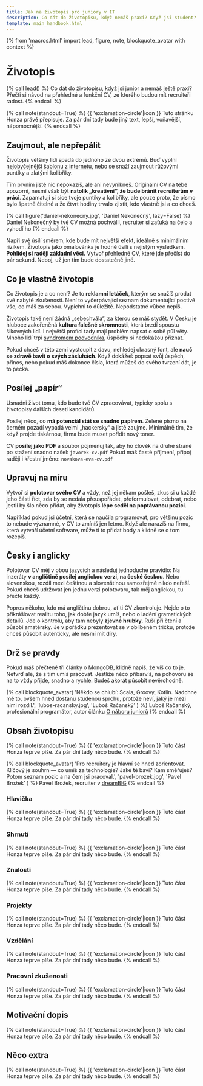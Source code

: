 ```yaml
---
title: Jak na životopis pro juniory v IT
description: Co dát do životopisu, když nemáš praxi? Když jsi student? Jak můžeš i jako junior bez praxe připravit CV, které tě dostane na pohovor?
template: main_handbook.html
---
```


{% from 'macros.html' import lead, figure, note, blockquote_avatar with context %}

# Životopis

{% call lead() %}
  Co dát do životopisu, když jsi junior a nemáš ještě praxi? Přečti si návod na přehledné a funkční CV, ze kterého budou mít recruiteři radost.
{% endcall %}

{% call note(standout=True) %}
  {{ 'exclamation-circle'|icon }} Tuto stránku Honza právě přepisuje. Za pár dní tady bude jiný text, lepší, voňavější, nápomocnější.
{% endcall %}

## Zaujmout, ale nepřepálit

Životopis většiny lidí spadá do jednoho ze dvou extrémů. Buď vyplní [nejobyčejnější šablonu z internetu](https://europass.cz/), nebo se snaží zaujmout růžovými puntíky a zlatými kolibříky.

Tím prvním jistě nic nepokazíš, ale ani nevynikneš. Originální CV na tebe upozorní, nesmí však být **natolik „kreativní“, že bude bránit recruiterům v práci**. Zapamatují si sice tvoje puntíky a kolibříky, ale pouze proto, že písmo bylo špatně čitelné a že čtvrt hodiny trvalo zjistit, kdo vlastně jsi a co chceš.

{% call figure('daniel-nekonecny.jpg', 'Daniel Nekonečný', lazy=False) %}
  Daniel Nekonečný by tvé CV možná pochválil, recruiter si zaťuká na čelo a vyhodí ho
{% endcall %}

Napři své úsilí směrem, kde bude mít největší efekt, ideálně s minimálním rizikem. Životopis jako omalovánka je hodně úsilí s nejistým výsledkem. **Pohlídej si raději základní věci.** Vytvoř přehledné CV, které jde přečíst do pár sekund. Neboj, už jen tím bude dostatečně jiné.

## Co je vlastně životopis

Co životopis je a co není? Je to **reklamní letáček**, kterým se snažíš prodat své nabyté zkušenosti. Není to vyčerpávající seznam dokumentující poctivě vše, co máš za sebou. Vypíchni to důležité. Nepodstatné vůbec nepiš.

Životopis také není žádná „sebechvála“, za kterou se máš stydět. V Česku je hluboce zakořeněná **kultura falešné skromnosti**, která brzdí spoustu šikovných lidí. I největší profíci tady mají problém napsat o sobě půl věty. Mnoho lidí trpí [syndromem podvodníka](https://www.heroine.cz/zeny-it/6341-syndrom-podvodnice-vas-pri-praci-v-it-snadno-dozene-jak-proti-nemu-bojovat), úspěchy si nedokážou přiznat.

Pokud chceš v této zemi vystoupit z davu, nehledej okrasný font, ale **nauč se zdravě bavit o svých zásluhách**. Když dokážeš popsat svůj úspěch, přínos, nebo pokud máš dokonce čísla, která můžeš do svého tvrzení dát, je to pecka.

## Posílej „papír“

Usnadni život tomu, kdo bude tvé CV zpracovávat, typicky spolu s životopisy dalších deseti kandidátů.

Posílej něco, co **má potenciál stát se snadno papírem**. Zelené písmo na černém pozadí vypadá velmi „hackersky“ a jistě zaujme. Minimálně tím, že když projde tiskárnou, firma bude muset pořídit nový toner.

CV **posílej jako PDF** a soubor pojmenuj tak, aby ho člověk na druhé straně po stažení snadno našel: `javorek-cv.pdf` Pokud máš časté příjmení, připoj raději i křestní jméno: `novakova-eva-cv.pdf`

## Upravuj na míru

Vytvoř si **polotovar svého CV** a vždy, než jej někam pošleš, zkus si u každé jeho části říct, zda by se nedala přeuspořádat, přeformulovat, odebrat, nebo jestli by šlo něco přidat, aby životopis **lépe seděl na poptávanou pozici**.

Například pokud jsi účetní, která se naučila programovat, pro většinu pozic to nebude významné, v CV to zmíníš jen letmo. Když ale narazíš na firmu, která vytváří účetní software, může ti to přidat body a klidně se o tom rozepiš.

## Česky i anglicky

Polotovar CV měj v obou jazycích a následuj jednoduché pravidlo: Na inzeráty **v angličtině posílej anglickou verzi, na české českou**. Nebo slovenskou, rozdíl mezi češtinou a slovenštinou samozřejmě nikdo neřeší. Pokud chceš udržovat jen jednu verzi polotovaru, tak měj anglickou, tu přečte každý.

Popros někoho, kdo má angličtinu dobrou, ať ti CV zkontroluje. Nejde o to přikrášlovat realitu toho, jak dobře jazyk umíš, nebo o ladění gramatických detailů. Jde o kontrolu, aby tam nebyly **zjevné hrubky**. Ruší při čtení a působí amatérsky. Je v pořádku prezentovat se v oblíbeném tričku, protože chceš působit autenticky, ale nesmí mít díry.

## Drž se pravdy

Pokud máš přečtené tři články o MongoDB, klidně napiš, že víš co to je. Netvrď ale, že s tím umíš pracovat. Jestliže něco přibarvíš, na pohovoru se na to vždy přijde, snadno a rychle. Budeš akorát působit nevěrohodně.

{% call blockquote_avatar(
  'Někdo se chlubí: Scala, Groovy, Kotlin. Nadchne mě to, ovšem hned dostanu studenou sprchu, protože neví, jaký je mezi nimi rozdíl.',
  'lubos-racansky.jpg',
  'Luboš Račanský'
) %}
  Luboš Račanský, profesionální programátor, autor článku [O náboru juniorů](https://blog.zvestov.cz/software%20development/2018/01/26/o-naboru-junioru.html)
{% endcall %}

## Obsah životopisu

{% call note(standout=True) %}
  {{ 'exclamation-circle'|icon }} Tuto část Honza teprve píše. Za pár dní tady něco bude.
{% endcall %}

{% call blockquote_avatar(
  'Pro recruitery je hlavní se hned zorientovat. Klíčový je souhrn — co umíš za technologie? Jaké tě baví? Kam směřuješ? Potom seznam pozic a na čem jsi pracoval.',
  'pavel-brozek.jpg',
  'Pavel Brožek'
) %}
  Pavel Brožek, recruiter v [dreamBIG](https://www.dreambig.cz/)
{% endcall %}

### Hlavička

{% call note(standout=True) %}
  {{ 'exclamation-circle'|icon }} Tuto část Honza teprve píše. Za pár dní tady něco bude.
{% endcall %}

### Shrnutí

{% call note(standout=True) %}
  {{ 'exclamation-circle'|icon }} Tuto část Honza teprve píše. Za pár dní tady něco bude.
{% endcall %}

### Znalosti

{% call note(standout=True) %}
  {{ 'exclamation-circle'|icon }} Tuto část Honza teprve píše. Za pár dní tady něco bude.
{% endcall %}

### Projekty

{% call note(standout=True) %}
  {{ 'exclamation-circle'|icon }} Tuto část Honza teprve píše. Za pár dní tady něco bude.
{% endcall %}

### Vzdělání

{% call note(standout=True) %}
  {{ 'exclamation-circle'|icon }} Tuto část Honza teprve píše. Za pár dní tady něco bude.
{% endcall %}

### Pracovní zkušenosti

{% call note(standout=True) %}
  {{ 'exclamation-circle'|icon }} Tuto část Honza teprve píše. Za pár dní tady něco bude.
{% endcall %}

<!-- Hledat na internetu jak se dělá „killer cv“, ale pár základních rad. Předpoklad je, že nemám v oboru zatím žádné relevantní komerční zkušenosti. -->

<!--
Nedávat adresu, nikoho to nezajímá a případně zajímat nemusí, případně jen město, pokud chci dojíždět
Nahoře to důležité a postupovat níž k méně důležitému
Nahoře „headline“, jasné krátké shrnutí, které mě prodává, kdo jsem a co chci, kam mířím, FAKT DŮLEŽITÉ
Pak ideálně projekty, které mám vyrobené nebo na kterých jsem se podílel (např. v rámci dobrovolnictví pro Česko.Digital), ideálně s odkazy jak na místo, kde si je mohu prohlédnout v provozu, tak na místo, kde je kód (GitHub)
Pak vzdělání, krátce zmínit vystudovanou VŠ nebo online kurzy, kterými jsem prošel, ale nepřehánět to a nedávat tam každé YT video, spíš jen školy nebo názvy nějakých delších kurzů, které zaberou týdny a měsíce dokončit. Pokud mám vzdělání, které s oborem nesouvisí, napsal bych krátce, kde a kdy jsem dokončil své nejvyšší dosažené vzdělání. Vystudovaná zubařina není relevantní, ale pořád je to dokončená VŠ a něco to o mě říká. Dát to jen stručně, rok, název a třeba odkaz.
Pak nerelevantní pracovní zkušenosti. Stručně, vždy jen rok, kde a co jsem tam dělal. Ideálně velmi krátká věta, co bylo náplní té práce a co jsem tam dělal nebo se naučil zajímavého, pohledem IT. Třeba vedení týmu, sebevzdělávání je zajímavé, ať se odehrávalo kdekoliv. Činnosti, které o mě něco vypovídají. Úspěchy, např. zvýšil jsem prodej o 10 %. Jestliže už mám relevantní zkušenost v oboru, tak prohodit a dát nad vzdělání.
Znalosti - Nedělat tabulky technologií a pak puntíky nebo procenta - z kolika procent? Znalosti nejsou lineární, impostor vs dunning-kruger. Raději slovně popsat, nebo jen zmínit technolgie, se kterými jsem se už nějak potkal a něco jsem s nimi zkusil. Obrázek si musejí udělat přes projekty. -->

## Motivační dopis

{% call note(standout=True) %}
  {{ 'exclamation-circle'|icon }} Tuto část Honza teprve píše. Za pár dní tady něco bude.
{% endcall %}

<!--
- cover letter
-->

## Něco extra

{% call note(standout=True) %}
  {{ 'exclamation-circle'|icon }} Tuto část Honza teprve píše. Za pár dní tady něco bude.
{% endcall %}

<!--
- linkedin
- [osobní web](../candidate-handbook.md#osobni-web-a-blog)
- yablko video
- https://www.youtube.com/watch?v=IyaxCqoqeHo
- https://medium.com/@yablko/uk%C3%A1%C5%BE-%C5%BEe-si-%C4%8Dlovek-3d134c421940
-->

<!--
V českých IT firmách pracuje hodně lidí, co anglicky umí jen pasivně a třeba HR neumí vůbec. Navíc tím můžeš odradit poslat životopis lidi, co si v angličtině nevěří. Nechceš to třeba přeformulovat na: „Neboj se poslat životopis v angličtině.“? https://twitter.com/jakubonderka/status/1277494471719075840

Ja bych si dovolila nesouhlasit. Ja mám LinkedIn jen velmi stručný a životopis VŽDY šíji na míru dané pozici. Nemyslím si, že jeden životopis je aplikovatelný na více pozic. Toto bych osobně doporučila všem.

◾️ Je inzerát v češtině? Pošlete životopis v češtině (nebo slovenštině). Je inzerát v angličtině? Pošlete životopis a motivační dopis v angličtině.

◾️ Posílejte životopis ideálně v PDF souboru ve formátu Jméno_Příjmení_CV. Je to drobnost, ale vypadá to dobře plus PDF je prostě lepší než word.

◾️ CV jako obrázek vypadá hezky, ale v mnoha HR systémech se špatně čte a musíte zvětšovat a zmenšovat, špatně se případně tiskne.

◾️ Hlásíte se na víc pozic do jedné firmy a na úplně rozdílné pozice? Někdy to působí zvláštně, a tak využijte prostor motivačního dopisu a vysvětlete to.

**Hledej na internetu klíčovou frázi „[Killer CV](https://www.google.cz/search?q=killer%20cv)“**. Pod tímto pojmem najdeš spousty článků i videí o tom, jak napsat životopis, který rozhodně nezapadne. Jsou sice o klasických CV, ale většinu rad lze snadno použít i na LinkedIn. Další dobré tipy jsou i v [Tech Interview Handbook](https://yangshun.github.io/tech-interview-handbook/resume) nebo na [prace.rovnou.cz](https://prace.rovnou.cz/jak-zivotopis.html).

Jedna z těch zásadnějších rad je **začít jasným shrnutím**: _„I am a recent graduate of the [PyLadies](https://pyladies.cz/) beginner course, currently contributing to [Česko.Digital](https://cesko.digital/) with their open source projects. My focus is on Python, which I would like to apply in Data Science.“_ Dalším dobrým tipem je mít u každé minulé pozice na čem přesně se pracovalo, naučené dovednosti a největší úspěchy. Ovšem pozor — životopis není seznam všeho, co máš za sebou od střední školy, ale **letáček, který tě má prodat jako zajímavého kandidáta**.

**[Projekty](#projekty) jsou pro juniora nejdůležitější věc hned po kontaktních údajích a úvodu**, tak ať jsou hezky vysoko a viditelně. Zmínka o GitHub profilu nestačí, uveď konkrétní projekty, kterými se chceš pochlubit, trochu je popiš, přidej odkaz na každý z nich.

## Projekty

Na inzerát bytu k pronájmu, u kterého nejsou fotky, nikdo odpovídat nebude. Stejně je to i s kandidáty. **Potřebuješ ukázat, že umíš něco vyrobit, dotáhnout do konce, že máš na něčem otestované základní zkušenosti z kurzů a knížek.** K tomu slouží [projekty](../practice.md#najdi-si-projekt). Pokud nemáš vysokou školu s IT zaměřením, kompenzuješ svými projekty i chybějící vzdělání. Snažíš se jimi říct: „Sice nemám školu, ale koukejte, když dokážu vytvořit toto, tak je to asi jedno, ne?“

Říká se, že [kód na GitHubu](git.md) je u programátorů stejně důležitý, ne-li důležitější, než životopis. Není to tak úplně pravda. U zkušených profesionálů je to ve skutečnosti [velmi špatné měřítko dovedností](https://www.benfrederickson.com/github-wont-help-with-hiring/). Náboráři se na GitHub nedívají, maximálně jej přepošlou programátorům ve firmě. Přijímací procesy mají většinou i jiný způsob, jak si ověřit tvé znalosti, např. domácí úkol nebo test. **Zajímavý projekt s veřejným kódem ti ale může pomoci přijímací proces doplnit nebo přeskočit.** Dokazuje totiž, že umíš něco vytvořit, že umíš s Gitem, a tví budoucí kolegové si mohou rovnou omrknout tvůj kód. Člověk s projekty skoro jistě dostane přednost před někým, kdo nemá co ukázat, zvlášť pokud ani jeden nebudou mít formální vzdělání v oboru.

Konkrétně GitHub s tím ale nesouvisí. Stejný efekt má, pokud kód vystavíš na BitBucket nebo pošleš jako přílohu v e-mailu. Když někdo říká, že „máš mít GitHub“, myslí tím hlavně to, že máš mít [prokazatelnou praxi na projektech](../practice.md#najdi-si-projekt). GitHub je akorát příhodné místo, kam všechny své projekty a pokusy nahrávat. **Nahrávej tam vše a nestyď se za to,** ať už jsou to jen řešení [úloh z Codewars](../practice.md#procvicuj) nebo něco většího, třeba [tvůj osobní web](../candidate-handbook.md#osobni-web-a-blog). Nikdo od tebe neočekává skládání symfonií, potřebují ale mít aspoň trochu realistickou představu, jak zvládáš základní akordy. Budou díky tomu vědět, co tě mají naučit.

Pokud se za nějaký starý kód vyloženě stydíš, můžeš repozitář s ním [archivovat](https://docs.github.com/en/github/creating-cloning-and-archiving-repositories/archiving-repositories). Jestliže se chceš nějakými repozitáři pochlubit na svém profilu, můžeš si je tam [přišpendlit](https://github.blog/2016-06-16-pin-repositories-to-your-github-profile/). Výhodou je, že přišpendlit jde i cizí repozitáře, do kterých pouze přispíváš.

{% call blockquote_avatar(
  'Na pohovoru mě nezajímá, co kdo vystudoval, ale jak přemýšlí a jaké má vlastní projekty. Nemusí být nijak světoborné, je to však praxe, kterou ani čerstvý inženýr často nemá.',
  'josef-skladanka.jpg',
  'Josef Skládanka'
) %}
  Josef Skládanka, profesionální programátor
{% endcall %}

Máš-li za sebou nějakou vysokou školu z oboru, ukaž svou bakalářku nebo diplomku. Je to něco, co je výsledkem tvé dlouhodobé, intenzivní práce. Pochlub se s tím!

## Zkušenosti získané mimo IT

Otevřeně přiznej **všechny zkušenosti, které máš.** Že jsi původně zubařka? Pro firmu, která vytváří software pro nemocnice, může být i toto zajímavá informace. A co si budeme povídat, málokdo viděl tolik _[technical debt](https://en.wikipedia.org/wiki/Technical_debt)_ a _[legacy code](https://en.wikipedia.org/wiki/Legacy_code)_ jako zubaři. Nepodceňuj, co z tvé minulosti může zaměstnavatele zaujmout. Tvoje zkušenosti mimo IT přispívají k tomu, kdo jsi. **Firma může usoudit, že právě díky znalosti jiného oboru můžeš přispět něčím, co ještě nemají**, ať už je to vědecký pohled, lidský přístup, nebo pečlivost účetního. Stalo se i to, že při pohovoru ocenili manažerské dovednosti prokázané při hraní online her (viz [Wired](https://www.wired.com/2006/04/learn/), [CNN](https://money.cnn.com/2014/06/19/technology/world-of-warcraft-resume/index.html)). Pokud najdeš **práci, která kombinuje tvoje předchozí zkušenosti a programování**, budeš mít velký náskok před kýmkoliv jiným. Nepodceňuj své předchozí zkušenosti a neignoruj je — místo toho přemýšlej, jak je můžeš prodat! Ze stejného důvodu může mít smysl zmínit i koníčky.

-->


<!--
Introduction - success within 30 min, epic win, easy-ish, show how it feels
Explanation - conceptual, deep understanding, explain in detail, why this, behind the scenes
Reference - fine grained details, complete, experienced users
Troubleshooting - answers to questions asked in anger, FAQ (if really FA)
-->


<!--
Z mého pohledu je velmi důležité zejména úvodní odstavec, který funguje jako shrnutí zkušeností, znalostí a budoucích aspirací. Je to v podstatě stejné jako perex u článku. Po přečtení se rozhoduji, zdali budu číst dále a zdali mě autor/kandidát svým obsahem zaujal.

Jinak ad LI - je super to mít pěkně vyplněné, ale jakmile stáhneš LI profil jako pdf, je to strašlivé ošklivé a imho nereprezentativni.  Doporučuju urcite udržovat i samostatnou verzi CV.  Jinak2 k tomu co psal Peťa - tailoring CV na dle nabidky/firmy může určitě o něco zvýšit šance na úspěch.

Ahoj Honzo, velmi se mi libi jak podporujes zacinajici vyvojare. Dnes rano jsem si precetl tvuj tweet o zivotopisu a mel bych k tomu jen malou pripominku. Za poslednich 6 let jsem jako contractor hledal praci na evropskem trhu, prevazne UK, prumerne jedenkrat za rok a setkal jsem se asi jen s jednim pripadem kdy jim stacil LinkedIn profil. Naopak, vsichni vyzaduji PDF verzi CV a jako doporuceni bych jeste uvedl aby to byl jen stazeny LinkedIn profil do PDF ale aby to melo trochu lepsi formu, idealne i lepsi styl nez jen strohy Word dokument

Budem sa držať “pravidla” spomenúť, prečo tam chcem pracovať a zároveň prečo by oni mali chcieť zamestnať mňa, ale aj to mi príde celkom náročné; som junior, nemám žiadne skúsenosti a písať, že som pracovitá, rýchlo sa učím, atď mi príde taká ohraná klasika, ktorú by som tam radšej nepísala. Takže moja otázka na vás je: máte nejaké tipy ako neznieť úplne zúfalo a odlíšiť sa a zároveň, čomu sa v tom liste vyvarovať?

No rád přidám můj úhel pohledu, na začátku když jsem psal životopis, neměl jsem vůbec tušení co bych o sobě psal,  relevantní vzdělání ani pracovní zkušenost nemám, tak jsem volil cestu že se maximálně rozepišu o programech které jsem udělal na vlastní iniciativu, vlastně ani nic jiného než tohle ukázat nemohu.  Pokud chceš vidět poslední verzi mého životopisu tak se nachází v
cv-github-linkedin (napsaný v latexu). Motivační dopis jsem odeslal jen jeden přímo vytvořen pro jednu konkrétní společnost, myslím že reálně je lepší buď udělat motivační dopis přímo pro tu společnost nebo žádný, zde mi Honza poradil že mám něco do cv napsat nějakou úvodní větu, myslím že je to velice dobrý nápad a trošku to nahrazuje nějaký větší motivační dopis který bys posílala všem. Odlišit se: pro tohle téma jsem slyšel hodně věcí, junior programátor který se hlásí na vývoj her, udělal hru který pojal ke cv, malou hru nějaký demo jeho znalosti, nebo web designér udělal prožurku co ukazuje jeho znalosti, já osobně takovou kreativitu nemám, nebo by mě nic nenapadlo co by šlo takhle použít, tak jsem volil cestu. cv v latexu, ke úvodním emailu nějakou větu o mém záměru, a většinou mi ty firmy aspoň odpoví, což beru úspěch, lepší než ignorace....  Tato zpráva je spíš shluk myšlenek, ber to na vědomí 🙂

promysli si, sepiš své silné stránky, úspěchy, projekty. Za mě i ty, co nejsou IT. Vedeš ve volném čase nějaký kroužek? Organizuješ něco? Děláš sport? Fotíš, maluješ? To všechno jsou činnosti, díky kterým máš vlastnosti přínosné i pro práci (organizační schopnosti, pomáhání druhým, vůle dosahovat cílů a dotahovat věci, kreativita...).

Osobně motivační dopisy píšu, spíš kratší a jsou plus mínus podobné. Jsem spontánní, reaguju na konkrétní nabídky, naladím se na komunikační vlnu, kterou inzerující má. Když jsou upjatí a seriózní, jsem upjatá a seriózní 🙂 Když jsou free, tak se s tím taky nezalamuju. Jediné, co jsem víc bojovala, byl nějaký korporát a takový ten velmi obecný popis pozice plný nic neříkajících superlativů o self driven lidech a firemní kultuře. Tak jsem zašla na nějakou anglickou stránku se vzorovými CL, které byly plné přesně těchhle formulací. Začetla jsem se a pak napsala variaci na to všechno. Na pohovor mě pozvali 🙂

Určitě je v podstatě nutnost mít reprezentativní projekt a na něm svou prezentaci stavět. Můžeš pak psát věty typu "ovládám na praktické úrovni XY, dokáži vytvořit takovouhle apku". Tohle si myslím zásadně otvírá dveře minimálně do toho prvního kola.

Vďaka za rady 🙂 Čo sa týka CV a LinkedInu, tak tie mám pripravené, čítala som si tu rôzne staršie diskusie a tiež handbook a snažila som sa aplikovať všetky rady, takže v tomto ohľade som snáď pripravená. GitHub mám, ale projektov nemám veľa, sú skôr menšie a momentálne pracujem na jednom rozsiahlom, na ktorom to celé sebaprezentovanie tak nejak staviam. Tiež som si vzala k srdcu rady ohľadom GitHubu a pomaly dokončujem popisy a Readme ku všetkým projektom, takže keď to budem mať hotové, tak to určite zazdieľam do
cv-github-linkedin a poprosím o spätnú väzbu, na to sa už dosť teším 🙂 Jediné, s čím som vôbec nevedela pohnúť sú práve motivačné listy, ostatne preto aj moja pôvodná otázka. Skúsim sa teda zamyslieť nad nejakými silnými stránkami 🙂

Datum narození bych osobně ani neuváděl, nevím, jestli je to údaj, který by měl zaměstnavatele zajímat (ale jestli ho tam mít chceš, klidně ho tam nech). Adresa ať je místo, kde se reálně zdržuješ, nemusí to být trvalé bydliště - slouží jen k orientaci jestli nebo jak dlouho budeš dojíždět, apod. Takže stačí kdyžtak i „Šternberk“, nebudou ti posílat dopis.

Pak bych to minimálně přeuspořádal, vzdělání bych dal až dospod mezi tech. zn. a jazyky, aby to začínalo hezky těma praktickýma projektama. Pokud k těm projektům máš přímo odkazy na kód (repo na GitHubu) nebo na místo, kde běží, tak bys je tam měl uvést - jako někdo, kdo si CV čte, se na ně chci hned prokliknout, abych si je prohlédl. Jinak popis projektů mi přijde dobrý.

Linux bych asi splácl do sekce technické znalosti, takto mi přijde, že asi zbytečně zabírá moc místa a v praxi je stejně důležitější, jestli linux nebo nelinux, než konkrétní distra. Ale výčet dister rozhodně působí tak, že si s tím už víc hraješ, navíc Arch není myslím úplně pro zelenáče, takže bych to tam nechal, jen akorát jako řádek v tech. znalostech. Tím spíš, že v
ahoj píšeš, že se tomu vlastně stejně dál věnovat moc nechceš.

Patičku s datem a podpisem bych úplně odebral, z toho čitatel CV nic nemá. Když dostanu CV, automaticky předpokládám, že je aktuální a podpis bych snad radši ani takhle nerozesílal, dneska jej stačí v programu nalepit na PDFko s formulářem a kdejaký úřad to vezme jako „podepsané“ 😄 což je smutné a nemělo by to být možné, ale proč tomu jít naproti.

No a co mi tam chybí úplně, tak je nějaká úvodní věta, kde popíšeš, kdo jsi a co chceš, jaký je tvůj aktuální stav a kam směřuješ. To tam skoro nikdo nemá, ale i @Jiří Psotka potvrdil, že je to fakt strašně dobré tam mít.

Podle mě i junior může takovou větu sepsat. Je to těžké, něco zformulovat o sobě, ale jde to. Třeba

„Od základní školy programuji, už XY let se zaměřuji hlavně na C#. Po práci ve strojírenství hledám svou první příležitost jako .NET junior programátor na hlavní pracovní poměr.“

Tohle říká kdo jsi a co chceš. Kdo si CV otevře a toto přečte, okamžitě si tě dokáže zařadit a zbytek CV už čte v tomto kontextu. Dokáže hned říct, jestli se tvoje cíle neshodují s jejich očekáváními a ušetřit případně čas oběma stranám.

Teď je tam LinkedIn a GitHub jen jako username, u GitHubu budiž (ale radši bych tam dal taky URL), u LI mi to přijde už moc kryptický. Dal bych to aspoň jako linkedin.com/in/dominika-hustinova/ to bude fungovat, když to někdo napíše.
A i v PDF je to sice klikací, ale tím, že to není podržené, tak to člověk musí uhádnout.
A to nemluvím o tom, že si to někdo vytiskne…

I was co-instructor of workshop called Marshmallow Towers. šlo by k tomu doplnit něco hodně krátkýho jako about X? Ten první má samovysvětlující název. U toho druhýho, kromě toho, žes teda měla nějakou aktivitu, tak nevím jakým směrem, nic. Ani na webu tý akce už to není asi k dohledání.

A co tam místo Kiwi.com dát čím chceš být, je to velká věc hned na začátku, tak ať je to vidět. To Kiwi si ještě přečtou.
Něco jako QA Engineer who wants to become frontend developer?
Tedy podle toho, cos píšeš v tom CV tipuju, že frontend nebo rovnou React třeba?
Podstatnější je kam chceš jít, ne kde jsi.

A doplnil to, na co se ptal @Messa tedy jaký jazyky a technologie chceš dělat, aby to člověk nemusel louskat z těch projektů atd. Tam už to bude řekněme jako důkaz, že to děláš, ale shrnout na začátku by bylo super.

Bylo by fajn v tom CV k MealPalu dát nějaký testovací login. Ne každému se bude chtít registrovat, aby viděl funkcionalitu uvnitř a venku jí tolik k vidění není a to je velká škoda!

Nechceš do CV ještě přidat aspoň jeden z těch projektů, který máš na GitHubu?
Třeba jen s kratším popisem.
Je jasný, že MealPal je ta megavěc, na kterou je třeba soustředit se, ale možná by nevadilo ukázat i nějakou menší věc, kde máš všechno pěkně napsaný a umím si představit, že si některým lidem se nebude chtít zkoumat velká aplikace, ale projdou si radši něco menšího.

Co se týče lokality - hledáš teda jen v Brně, ok? 🤔 To už mi přijde daný tím, na jakej inzerát odpovídá a pokud má víc lokací, tak by to asi napsala v průvodním dopise. Ale tipuju, že se ptáš, protože bys pro ni měl práci u tebe? 😉

Vše, co jsem nenapsal mi přijde fakt fajn 👍 , máš u všeho na GH popisky, readme (u jednoho ne, ale to je nějakej cvičnej Czechitas projektík, možná bych ho schoval), url atd. Máš i pořádnej velkej projekt a tak dále. Držím palce.

CV může být v rámci firmy různě přeposilano, tak by bylo fajn, kdyby fungovalo standalone 🙂

Já si třeba u CV s hrubkama (v čj) říkal, to byl problém těch pár vět dát někomu přečíst? Nestálo jim to ani za to? A ještě šlo o frontenďáky a i když nečekám, že jsou korektoři, tak by jim podobný detaily neměly být cizí.

Obecný dotaz na angličtinu: jsou všechny ty zkratky A,B,C v životopisu jako standard nebo stačí slovně popsat úroveň znalostí (podobně jako na LI)? Ptám se jako samouk, kterému by bylo trapné si to písmenko vymýšlet, když reálně žádnou zkoušku nemám a asi se mi za to nechce utrácet...

Ahoj, vůbec si netroufám hodnotit obsah, provedení se mi líbí.  První co mě napadlo, vymazal bych adresu bydliště a nechal tam jen Brno. Mimochodem pozdravuj v Brně (moje rodné město) 😀

CEFR se nejvíce používá v EU
https://en.wikipedia.org/wiki/Common_European_Framework_of_Reference_for_Languages
https://www.efset.org/

Ještě k těm jazykům, Europass (https://europass.cz/) v životopisu, v oddílu Jazykové znalosti, používá sebehodnotící škálu založenou na SERR v pěti samostatných okruzích - poslech, čtení, mluvená komunikace, samostatný ústní projev a psaní - ke každému okruhu a každé úrovni jsou tam navíc jedno až dvouvětné popisky pro orientaci. Podle mě se tak snáz vyjádří konkrétní znalosti a zkušenosti v daném cizím jazyku.

Napsal bych tam jen Junior Frontend Developer. Hlavičku CV beru jako takovou reklamu na čistě mou osobu a ambici, současná firma tam nemá co dělat, protože není součástí té ambice 😀  Nie je to trochu trúfalé/klamlivé, keďže na takej pozícii nie som? 🤔 Obzvlášť po po tejto búrlivej diskusii o úrovni jazyka... 😄 Hmm, já toto plus tu úvodní větu beru ne tolik jako popis toho, co jsi, jako toho, co chceš být, kam směřuješ. Ten zbytek CV pak popisuje popravdě to, co už umíš. Ale zajímá mě názor ostatních 🙂

Beru to tak, že v tom úvodu si tě recruiter potřebuje nějak v hlavě „zařadit“ a při čtení zbytku CV už jen přemýšlí nad tím, co teda přinášíš a co vše umíš a co ti chybí. A to zařazení může vypadat takto:
- Aha, začátečnice v PHP.
- Aha, bývalý zubař, teď frontendista.
- Aha, datová analytička a QA, která jde na vývojářku.
Takže toto sepnutí kontaktů bych se v hlavě čtenáře CV na těch prvních řádcích snažil vyvolat.

Nevím, kolik lidí to dnes tiskne. Podtrzene slova na které jde v PDF klikat bych asi risknul, protože z papíru to nikdo opisovat stejně nebude, nebo mu bude stačit ten “handle” aby dogooglil. Ale určitě bych dal aspoň klikaci podtrzene ty “handle”, abych na počítači mohl kliknout a otevřel se profil.

Osobně se v těch písmenkách nevyznám, ale hodně lidí si v tom frčí 😀 Já bych napsal:
Domluvím se: Česky, slovensky, anglicky
Rozumím: Německy, klingonsky
Pro praktickou orientaci stačí, stejně pokud na něčem z toho záleží, tak si tě musí vyzkoušet. A jen dodám, že tato má rada je relevantní v českém IT, pokud bys šel na obchoďáka nebo mezinárodní vztahy, písmenka budou podle mě frčet mnohem víc 🙂

Možná rozepiš OSS → open source software, jestli to teda nebudeš posílat jen vytipovaným firmám.
Adresa je podle mě fakt zbytečná, tu budou možná chtít na smlouvu když tě přijmou, ale předtím ti nikdo dopisy psát nebude.
V Objective a Summary se opakujou informace (Linux/Python). Dalo by smysl to spojit?
Git není zkratka.

Zkus „Brno, Czech Republic“ (nebo Czechia), ať je i v zahraničí jasné že to je město.
I look forward for → I look forward to nebo I am looking for
Co myslíš tím With growing experience? Něco jako „po zapracování“ nebo něco jako „protože mám víc zkušeností“? Asi to první, ale není to úplně jasné. Možná chceš něco jako Eventually?
V more flexible vyhoď more, nikdo neví s čím srovnáváš.
long-term overlap – asi myslíš přesah; overlap znamená spíš překryv. Impact?
A detail: open source software se většinou používá s malým o (tady to někdo shrnul: https://english.stackexchange.com/questions/157178/capitals-or-not-for-open-source/158491#158491 )
working on the transition se dá zkrátit na transitioning (a jako bonus můžeš smazat čárku). Asi se dá najít i lepší slovo ale teď mě nenapadá.
Ten modrej proužek tam je schválně?

Dopis posílat nebudou, stačí Brno, Czech Republic. Odrážky a ty designové věci, upřímně, pokud jde o čitelnost tak bych ty připomínky řešil, ale jinak je to velmi nepodstatné, pokud se nehlásíš na UX nebo jinou design pozici, kde by ti to dělalo špatnou reklamu (ale potom bys to dokázal sám udělat nejsprávněji). Na pozici, kam se hlasis, chceš akorát zaujmout a mít to přehledné, jinak budou to číst recruiteri a programátoři a team leadi, a pro tuto cílovku je vizuální stránka věci spis vedlejší, resp. ji ocení jen omylem (tzn. ze se něco dobře čte), ale neoslnis je. Takže nejakej font je fakt asi fuk, když to řeknu naplno 🙂

Soft skills mi přijde mega dobra sekce, jak píšeš co umíš dobře a podkladas to tím díky čemu jsi v tom dobry, to je hodně silný 👍
Motivation – since my first Commodore 64 to this day, I've been
excited from all the new technology and software and learning
new things is part of my free time
Problem solving – over 15 years of experience in
troubleshooting hardware and software issues
Decision making – daily routine in the operation of a retail unit
Time management – planning is an integral part of my work and
private life
Tohle mi právě přišlo hodně dobré v jednom návodu na psaní CV, že soft skills jsou tak trochu nicneříkající. Pokud to člověk nerozvede, tak to recruiteři v podstatě nevidí, ale asi jak kdo. Ano, můžeš napsat, že jsi pečlivý. Ale to prostě může napsat kdokoliv a jsou to pro mnohé taková... prázdná slova. Ale když napíšu „jsem pečlivý - od roku 97 sbírám známky a pletu svetry“, tak si pod tím něco hned představím a věřím ti to, ačkoliv to není vůbec z oboru. Je to fakt super nápad.

1. Píšeš tam "Brumovice na Moravě" - samo o sobě to může být matoucí až škodlivý, pokud není pozice na kterou se hlásíš full remote (a ty nehledáš full remote). Buď bych tam bydliště nedával vůbec (tím se to nestane nevýhodou při úvodním screeningu) nebo tam připsal větu ve smyslu "hledám práce front end developera v Praze/Brně/Ostravě", aby bylo jasný, že se chceš přestěhovat
2. Obecně mám rád v CV nějaký krátký odstavec nebo i jen větu/dvě o tom, CO za práci hledáš. Zejména, když se není moc čeho chytnout v předchozích pracovních místech. Máš tam jen "frontend dev", osobně bych to lehce doplnil.

Nebo chceš třeba pak zabrušovat do UX, já nevím, ale prostě bych se snažil v těch větách podchytit a) kdo jsi/kde jsi teď a pak b) kam směřuješ, po čem pokukuješ.

A pak co dát do životopisu a jak to prezentovat no - no byl to boj když jsem si předělávala komplet životopis, ne na hledání účetní, ale IT 😀

Nevím, jestli platí předpoklad, že konkurence začátečníků, co to taky zkouší, je taková, že se pro úspěch musí odlišovat 🙂 Je potřeba ukázat, že na to máte. Ne, že jste jiní/lepší, než ostatní – to totiž furt nemusí stačit. Myšleno samozřejmě odlišit pozitivně a smysluplně. Ne jako marketingovej trik na zaujmutí pozornosti. Pokud sami něco netriviálního naprogramují a umí to dát na GitHub, má to samo o sobě hodnotu i pro jejich rozvoj.

https://www.linkedin.com/pulse/jak-melo-vypadat-vase-cv-v-roce-2020-marek-strihavka/?trackingId=cjMvTGBWRWC%2B1pEV5PpZYg%3D%3D

If you need good advice on writing a strong resume, I recommend spending some quality time over at Ask a Manager.
https://www.askamanager.org/

UDĚLAT UPSELL NA CLUB
VLOŽIT PRVNÍ DÍL PODCASTU
-->
